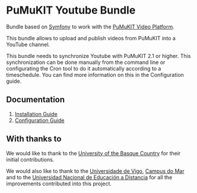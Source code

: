 PuMuKIT Youtube Bundle
=======================

Bundle based on [Symfony](http://symfony.com/) to work with the [PuMuKIT Video Platform](https://github.com/pumukit/PuMuKIT/blob/2.1.x/README.md).

This bundle allows to upload and publish videos from PuMuKIT into a YouTube channel.

This bundle needs to synchronize Youtube with PuMuKIT 2.1 or higher. This synchronization can be done manually from the command line or configurating the Cron tool to do it automatically according to a timeschedule. You can find more information on this in the Configuration guide.


Documentation
-------------

1. [Installation Guide](Resources/doc/InstallationGuide.md)
2. [Configuration Guide](Resources/doc/ConfigurationGuide.md)


With thanks to
--------------

We would like to thank to the [University of the Basque Country](http://www.ehu.eus/en/en-home)
for their initial contributions.

We would also like to thank to the [Universidade de Vigo](http://uvigo.es/uvigo_en/index.html),
[Campus do Mar](http://campusdomar.es/en/) and to the
[Universidad Nacional de Educación a Distancia](http://www.uned.es/) for all the improvements
contributed into this project.